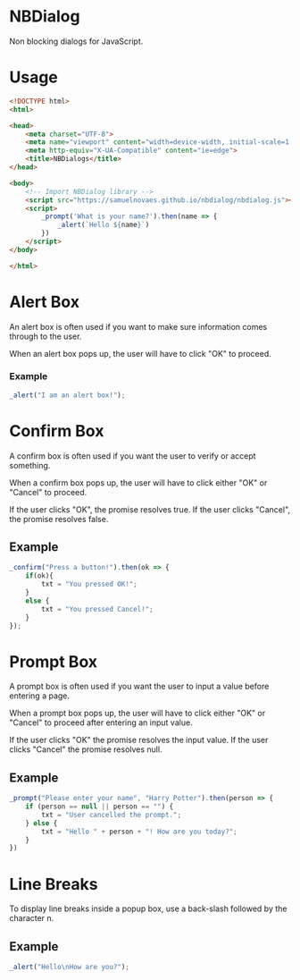 # NBDialog
Non blocking dialogs for JavaScript.

# Usage
```html
<!DOCTYPE html>
<html>

<head>
	<meta charset="UTF-8">
	<meta name="viewport" content="width=device-width, initial-scale=1.0">
	<meta http-equiv="X-UA-Compatible" content="ie=edge">
	<title>NBDialogs</title>
</head>

<body>
	<!-- Import NBDialog library -->
	<script src="https://samuelnovaes.github.io/nbdialog/nbdialog.js"></script>
	<script>
		_prompt('What is your name?').then(name => {
			_alert(`Hello ${name}`)
		})
	</script>
</body>

</html>
```

# Alert Box
An alert box is often used if you want to make sure information comes through to the user.

When an alert box pops up, the user will have to click "OK" to proceed.

### Example
```javascript
_alert("I am an alert box!");
```

# Confirm Box
A confirm box is often used if you want the user to verify or accept something.

When a confirm box pops up, the user will have to click either "OK" or "Cancel" to proceed.

If the user clicks "OK", the promise resolves true. If the user clicks "Cancel", the promise resolves false.

## Example
```javascript
_confirm("Press a button!").then(ok => {
	if(ok){
		txt = "You pressed OK!";
	}
	else {
		txt = "You pressed Cancel!";
	}
});
```

# Prompt Box
A prompt box is often used if you want the user to input a value before entering a page.

When a prompt box pops up, the user will have to click either "OK" or "Cancel" to proceed after entering an input value.

If the user clicks "OK" the promise resolves the input value. If the user clicks "Cancel" the promise resolves null.

## Example
```javascript
_prompt("Please enter your name", "Harry Potter").then(person => {
	if (person == null || person == "") {
		txt = "User cancelled the prompt.";
	} else {
		txt = "Hello " + person + "! How are you today?";
	}
})
```

# Line Breaks
To display line breaks inside a popup box, use a back-slash followed by the character n.

## Example
```javascript
_alert("Hello\nHow are you?");
```
